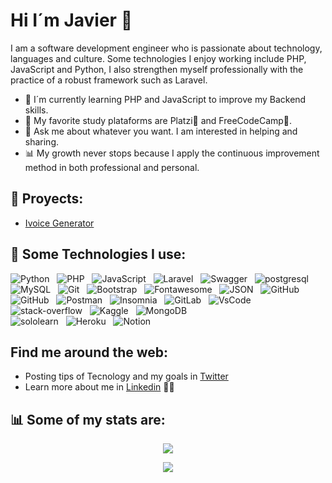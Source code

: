 # Hi I´m Javier 👋 

I am a software development engineer who is passionate about technology, languages and culture. Some technologies I enjoy working include PHP, JavaScript and Python, I also strengthen myself professionally with the practice of a robust framework such as Laravel.

- 🌱 I´m currently learning PHP and JavaScript to improve my Backend skills.
- 🚀 My favorite study plataforms are Platzi💚 and FreeCodeCamp🧬.
- 💬 Ask me about whatever you want. I am interested in helping and sharing. 
- 📊 My growth never stops because I apply the continuous improvement method in both professional and personal.

## 🚀 Proyects:

- [Ivoice Generator](https://afternoon-scrubland-44856.herokuapp.com/ "Ivoice Generator")

## 🎯 Some Technologies I use:
<p align="center">

<img src="https://img.shields.io/badge/Python-3776AB?style=for-the-badge&logo=python&logoColor=white" alt="Python">&nbsp;&nbsp;
<img src="https://img.shields.io/badge/PHP-777BB4?style=for-the-badge&logo=php&logoColor=white" alt="PHP">&nbsp;&nbsp;
<img src="https://img.shields.io/badge/JavaScript-323330?style=for-the-badge&logo=javascript&logoColor=F7DF1E" alt="JavaScript">&nbsp;&nbsp;
<img src="https://img.shields.io/badge/Laravel-FF2D20?style=for-the-badge&logo=laravel&logoColor=white" alt="Laravel">&nbsp;&nbsp;
<img src="https://img.shields.io/badge/Swagger-85EA2D?style=for-the-badge&logo=Swagger&logoColor=white" alt="Swagger">&nbsp;&nbsp;
<img src="https://img.shields.io/badge/PostgreSQL-316192?style=for-the-badge&logo=postgresql&logoColor=white" alt="postgresql">&nbsp;&nbsp;
<img src="https://img.shields.io/badge/MySQL-00000F?style=for-the-badge&logo=mysql&logoColor=white" alt="MySQL">&nbsp;&nbsp;
<img src="https://img.shields.io/badge/Git-F05032?style=for-the-badge&logo=git&logoColor=white" alt="Git">&nbsp;&nbsp;
<img src="https://img.shields.io/badge/Bootstrap-563D7C?style=for-the-badge&logo=bootstrap&logoColor=white" alt="Bootstrap">&nbsp;&nbsp;
<img src="https://img.shields.io/badge/Font_Awesome-339AF0?style=for-the-badge&logo=fontawesome&logoColor=white" alt="Fontawesome">&nbsp;&nbsp;
<img src="https://img.shields.io/badge/json-5E5C5C?style=for-the-badge&logo=json&logoColor=white" alt="JSON">&nbsp;&nbsp;
<img src="https://img.shields.io/badge/GitHub-100000?style=for-the-badge&logo=github&logoColor=white" alt="GitHub">&nbsp;&nbsp;
<img src="https://img.shields.io/badge/Amazon_AWS-FF9900?style=for-the-badge&logo=amazonaws&logoColor=white" alt="GitHub">&nbsp;&nbsp; 
<img src="https://img.shields.io/badge/Postman-FF6C37?style=for-the-badge&logo=Postman&logoColor=white" alt="Postman">&nbsp;&nbsp;
<img src="https://img.shields.io/badge/Insomnia-5849be?style=for-the-badge&logo=Insomnia&logoColor=white" alt="Insomnia">&nbsp;&nbsp;
<img src="https://img.shields.io/badge/GitLab-330F63?style=for-the-badge&logo=gitlab&logoColor=white" alt="GitLab">&nbsp;&nbsp;
<img src="https://img.shields.io/badge/Visual_Studio_Code-0078D4?style=for-the-badge&logo=visual%20studio%20code&logoColor=white" alt="VsCode">&nbsp;&nbsp;
<img src="https://img.shields.io/badge/Stack_Overflow-FE7A16?style=for-the-badge&logo=stack-overflow&logoColor=white" alt="stack-overflow">&nbsp;&nbsp;
<img src="https://img.shields.io/badge/Kaggle-20BEFF?style=for-the-badge&logo=Kaggle&logoColor=white" alt="Kaggle">&nbsp;&nbsp;
<img src="https://img.shields.io/badge/MongoDB-4EA94B?style=for-the-badge&logo=mongodb&logoColor=white" alt="MongoDB">&nbsp;&nbsp;  
<img src="https://img.shields.io/badge/-Sololearn-3a464b?style=for-the-badge&logo=Sololearn&logoColor=white" alt="sololearn">&nbsp;&nbsp;
<img src="https://img.shields.io/badge/Heroku-430098?style=for-the-badge&logo=heroku&logoColor=white" alt="Heroku">&nbsp;&nbsp;
<img src="https://img.shields.io/badge/Notion-000000?style=for-the-badge&logo=notion&logoColor=white" alt="Notion">&nbsp;&nbsp;

</p>

##  Find me around the web:
- Posting tips of Tecnology and my goals in <a href="https://twitter.com/javieramayapat">Twitter</a>
- Learn more about me in <a href="https://www.linkedin.com/in/javieramayapat/">Linkedin</a> 👨‍💼

## 📊 Some of my stats are:
<p align="center">
<img src="https://github-readme-stats.vercel.app/api?username=javieramayapat&theme=default&show_icons=true&hide=contribs" />
</p>

<p align="center">
  <img align="" src="https://visitor-badge.laobi.icu/badge?page_id=javieramayapat/javieramayapat" />
</p>






